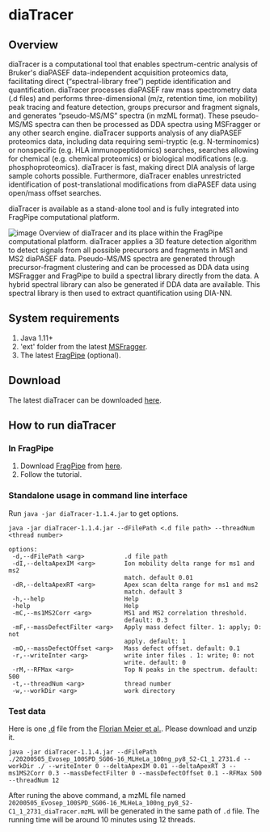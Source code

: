 # diaTracer

## Overview
diaTracer is a computational tool that enables spectrum-centric analysis of Bruker's diaPASEF data-independent acquisition proteomics data, facilitating direct (“spectral-library free”) peptide identification and quantification. diaTracer processes diaPASEF raw mass spectrometry data (.d files) and performs three-dimensional (m/z, retention time, ion mobility) peak tracing and feature detection, groups precursor and fragment signals, and generates “pseudo-MS/MS” spectra (in mzML format). These pseudo-MS/MS spectra can then be processed as DDA spectra using MSFragger or any other search engine. diaTracer supports analysis of any diaPASEF proteomics data, including data requiring semi-tryptic (e.g. N-terminomics) or nonspecific (e.g. HLA immunopeptidomics) searches, searches allowing for chemical (e.g. chemical proteomics) or biological modifications (e.g. phosphoproteomics). diaTracer is fast, making direct DIA analysis of large sample cohorts possible. Furthermore, diaTracer enables unrestricted identification of post-translational modifications from diaPASEF data using open/mass offset searches.

diaTracer is available as a stand-alone tool and is fully integrated into FragPipe computational platform.

![image](https://github.com/Nesvilab/diaTracer/assets/29800230/14191096-8b91-42af-8e99-b4e3e2e5a656)
Overview of diaTracer and its place within the FragPipe computational platform. 
diaTracer applies a 3D feature detection algorithm to detect signals from all possible precursors and fragments in MS1 and MS2 diaPASEF data. Pseudo-MS/MS spectra are generated through precursor-fragment clustering and can be processed as DDA data using MSFragger and FragPipe to build a spectral library directly from the data. A hybrid spectral library can also be generated if DDA data are available. This spectral library is then used to extract quantification using DIA-NN.


## System requirements
1. Java 1.11+
2. 'ext' folder from the latest [MSFragger](https://msfragger.arsci.com/upgrader/).
3. The latest [FragPipe](https://github.com/Nesvilab/FragPipe/releases/latest) (optional).
## Download
The latest diaTracer can be downloaded [here](https://msfragger-upgrader.nesvilab.org/diatracer/).

## How to run diaTracer
### In FragPipe
1. Download [FragPipe](http://fragpipe.nesvilab.org/) from [here](https://github.com/Nesvilab/FragPipe/releases/latest).
2. Follow the tutorial.


### Standalone usage in command line interface
Run `java -jar diaTracer-1.1.4.jar` to get options.

```shell
java -jar diaTracer-1.1.4.jar --dFilePath <.d file path> --threadNum <thread number>

options:
 -d,--dFilePath <arg>           .d file path
 -dI,--deltaApexIM <arg>        Ion mobility delta range for ms1 and ms2
                                match. default 0.01
 -dR,--deltaApexRT <arg>        Apex scan delta range for ms1 and ms2
                                match. default 3
 -h,--help                      Help
 -help                          Help
 -mC,--ms1MS2Corr <arg>         MS1 and MS2 correlation threshold.
                                default: 0.3
 -mF,--massDefectFilter <arg>   Apply mass defect filter. 1: apply; 0: not
                                apply. default: 1
 -mO,--massDefectOffset <arg>   Mass defect offset. default: 0.1
 -r,--writeInter <arg>          write inter files . 1: write; 0: not
                                write. default: 0
 -rM,--RFMax <arg>              Top N peaks in the spectrum. default: 500
 -t,--threadNum <arg>           thread number
 -w,--workDir <arg>             work directory
```
### Test data
Here is one [.d](https://www.dropbox.com/scl/fi/4m8bvp02bcwjyno49nrol/20200505_Evosep_100SPD_SG06-16_MLHeLa_100ng_py8_S2-C1_1_2731.d.zip?rlkey=x33rb8rn26zeuduf4yy3uht95&dl=0) file from the [Florian Meier et al.](https://www.nature.com/articles/s41592-020-00998-0). Please download and unzip it.

```shell
java -jar diaTracer-1.1.4.jar --dFilePath ./20200505_Evosep_100SPD_SG06-16_MLHeLa_100ng_py8_S2-C1_1_2731.d --workDir ./ --writeInter 0 --deltaApexIM 0.01 --deltaApexRT 3 --ms1MS2Corr 0.3 --massDefectFilter 0 --massDefectOffset 0.1 --RFMax 500 --threadNum 12
```
After runing the above command, a mzML file named `20200505_Evosep_100SPD_SG06-16_MLHeLa_100ng_py8_S2-C1_1_2731_diaTracer.mzML` will be generated in the same path of `.d` file. The running time will be around 10 minutes using 12 threads.

